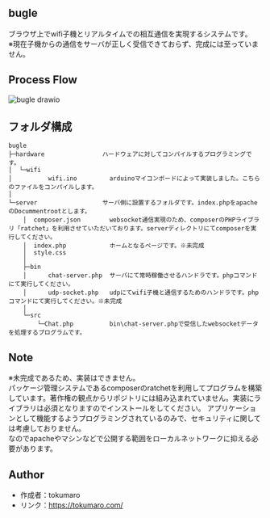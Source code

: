 ## bugle
 
ブラウザ上でwifi子機とリアルタイムでの相互通信を実現するシステムです。  
※現在子機からの通信をサーバが正しく受信できておらず、完成には至っていません。

## Process Flow

![bugle drawio](https://user-images.githubusercontent.com/85043482/152045992-f8093d1c-ee1b-4fdc-811f-9c697a72fdaa.png)

## フォルダ構成

```
bugle
├─hardware                ハードウェアに対してコンパイルするプログラミングです。
│  └─wifi
│          wifi.ino         arduinoマイコンボードによって実装しました。こちらのファイルをコンパイルします。
│
└─server                  サーバ側に設置するフォルダです。index.phpをapacheのDocummentrootとします。
    │  composer.json        websocket通信実現のため、composerのPHPライブラリ「ratchet」を利用させていただいております。serverディレクトリにてcomposerを実行してください。
    │  index.php            ホームとなるページです。※未完成
    │  style.css
    │
    ├─bin
    │      chat-server.php  サーバにて常時稼働させるハンドラです。phpコマンドにて実行してください。
    │      udp-socket.php   udpにてwifi子機と通信するためのハンドラです。phpコマンドにて実行してください。※未完成
    │
    └─src
        └─Chat.php          bin\chat-server.phpで受信したwebsocketデータを処理するプログラムです。
```
        
## Note
 
※未完成であるため、実装はできません。  
パッケージ管理システムであるcomposerのratchetを利用してプログラムを構築しています。著作権の観点からリポジトリには組み込まれていません。実装にライブラリは必須となりますのでインストールをしてください。
アプリケーションとして機能するようプログラミングされているのみで、セキュリティに関しては考慮しておりません。  
なのでapacheやマシンなどで公開する範囲をローカルネットワークに抑える必要があります。

## Author

* 作成者：tokumaro
* リンク：https://tokumaro.com/
